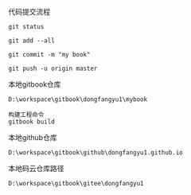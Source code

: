 代码提交流程

```
git status

git add --all

git commit -m "my book"

git push -u origin master
```

本地gitbook仓库

```
D:\workspace\gitbook\dongfangyu1\mybook

构建工程命令
gitbook build
```

本地github仓库

```
D:\workspace\gitbook\github\dongfangyu1.github.io
```

本地码云仓库路径

`D:\workspace\gitbook\gitee\dongfangyu1`

